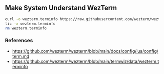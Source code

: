 ## Make System Understand WezTerm

```bash
curl -o wezterm.terminfo https://raw.githubusercontent.com/wezterm/wezterm/main/termwiz/data/wezterm.terminfo
tic -x wezterm.terminfo
rm wezterm.terminfo
```

### References

- https://github.com/wezterm/wezterm/blob/main/docs/config/lua/config/term.md
- https://github.com/wezterm/wezterm/blob/main/termwiz/data/wezterm.terminfo
